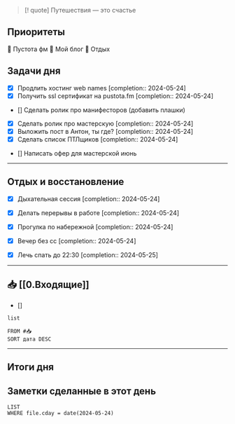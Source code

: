 > [! quote] Путешествия — это счастье
> 

## Приоритеты
🔴 Пустота фм
🔴 Мой блог
🔴 Отдых

## Задачи дня
- [x] Продлить хостинг web names  [completion:: 2024-05-24]
- [x] Получить ssl сертификат на pustota.fm  [completion:: 2024-05-24]
- [] Сделать ролик про манифесторов (добавить плашки)
- [x] Сделать ролик про мастерскую  [completion:: 2024-05-24]
- [x] Выложить пост в Антон, ты где?  [completion:: 2024-05-24]
- [x] Сделать список ПТЛщиков  [completion:: 2024-05-24]
- [] Написать офер для мастерской июнь

---
## Отдых и восстановление
- [x] Дыхательная сессия  [completion:: 2024-05-24]
- [x] Делать перерывы в работе  [completion:: 2024-05-24]
- [x] Прогулка по набережной  [completion:: 2024-05-24]
- [x] Вечер без сс  [completion:: 2024-05-24]
- [x] Лечь спать до 22:30  [completion:: 2024-05-25]


---
## 📥 [[0.Входящие]]
- [] 



```dataview
list
	
FROM #📥
SORT дата DESC
```


---
## Итоги дня





## Заметки сделанные в этот день
```dataview
LIST
WHERE file.cday = date(2024-05-24)
```

